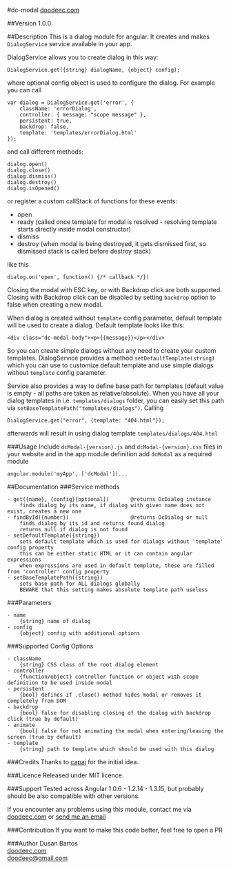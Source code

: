 #dc-modal
[doodeec.com](http://doodeec.com)

##Version
1.0.0

##Description
This is a dialog module for angular.
It creates and makes `DialogService` service available in your app.

DialogService allows you to create dialog in this way:

    DialogService.get({string} dialogName, {object} config);

where optional config object is used to configure the dialog.
For example you can call

    var dialog = DialogService.get('error', {
        className: 'errorDialog',
        controller: { message: "scope message" },
        persistent: true,
        backdrop: false,
        template: 'templates/errorDialog.html'
    });

and call different methods:

    dialog.open()
    dialog.close()
    dialog.dismiss()
    dialog.destroy()
    dialog.isOpened()

or register a custom callStack of functions for these events:

- open
- ready (called once template for modal is resolved - resolving template starts directly inside modal constructor)
- dismiss
- destroy (when modal is being destroyed, it gets dismissed first, so dismissed stack is called before destroy stack)

like this

    dialog.on('open', function() {/* callback */})
    

Closing the modal with ESC key, or with Backdrop click are both supported. Closing with Backdrop click can be
disabled by setting `backdrop` option to false when creating a new modal.

When dialog is created without `template` config parameter, default template will be used to create a dialog.
Default template looks like this:

    <div class="dc-modal-body"><p>{{message}}</p></div>
    
So you can create simple dialogs without any need to create your custom templates.
DialogService provides a method `setDefaultTemplate(string)` which you can use to customize default template
and use simple dialogs without `template` config parameter.

Service also provides a way to define base path for templates (default value is empty - all paths are taken as 
relative/absolute). When you have all your dialog templates in i.e. `templates/dialogs` folder, you can easily set this path via
`setBaseTemplatePath("templates/dialogs")`.
Calling
 
    DialogService.get("error", {template: "404.html"});
    
afterwards will result in using dialog template `templates/dialogs/404.html` 

###Usage
Include `dcModal-{version}.js` and `dcModal-{version}.css` files in your website and in the app module 
definition add `dcModal` as a required module

    angular.module('myApp', ['dcModal'])...

##Documentation
###Service methods

    - get({name}, {config}[optional])       @returns DcDialog instance
        finds dialog by its name, if dialog with given name does not exist, creates a new one
    - findById({number})                    @returns DcDialog or null
        finds dialog by its id and returns found dialog
        returns null if dialog is not found
    - setDefaultTemplate({string})
        sets default template which is used for dialogs without 'template' config property
        this can be either static HTML or it can contain angular expressions
        when expressions are used in default template, these are filled from 'controller' config property
    - setBaseTemplatePath({string})
        sets base path for ALL dialogs globally
        BEWARE that this setting makes absolute template path useless

###Parameters
    
    - name
        {string} name of dialog
    - config
        {object} config with additional options

###Supported Config Options

    - className
        {string} CSS class of the root dialog element
    - controller
        {function/object} controller function or object with scope definition to be used inside modal
    - persistent
        {bool} defines if .close() method hides modal or removes it completely from DOM
    - backdrop
        {bool} false for disabling closing of the dialog with backdrop click (true by default)
    - animate
        {bool} false for not animating the modal when entering/leaving the screen (true by default)
    - template
        {string} path to template which should be used with this dialog

###Credits
Thanks to [capaj](http://github.com/capaj) for the initial idea.

###Licence
Released under MIT licence.

###Support
Tested across Angular 1.0.6 - 1.2.14 - 1.3.15, but probably should be also compatible with other versions.

If you encounter any problems using this module, contact me via [doodeec.com](http://doodeec.com)
or [send me an email](mailto:doodeec@gmail.com)

###Contribution
If you want to make this code better, feel free to open a PR

###Author
Dusan Bartos<br/>
[doodeec.com](http://doodeec.com)<br/>
[doodeec@gmail.com](mailto:doodeec@gmail.com)